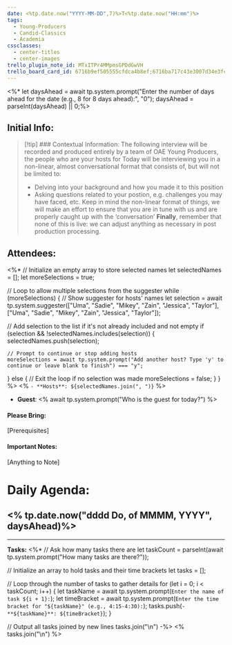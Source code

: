 ```yaml
---
date: <%tp.date.now("YYYY-MM-DD",7)%>T<%tp.date.now("HH:mm")%>
tags:
  - Young-Producers
  - Candid-Classics
  - Academia
cssclasses:
  - center-titles
  - center-images
trello_plugin_note_id: MTxITPr4MMpmsGPDdGwVH
trello_board_card_id: 6716b9ef505555cfdca4b8ef;6716ba717c43e3007d34e3fc
---
```

<%*
let daysAhead = await tp.system.prompt("Enter the number of days ahead for the date (e.g., 8 for 8 days ahead):", "0"); 
daysAhead = parseInt(daysAhead) || 0;%>
## Initial Info:

>[!tip] ### Contextual Information: 
> The following interview will be recorded and produced entirely by a team of OAE Young Producers, the people who are your hosts for Today will be interviewing you in a non-linear, almost conversational format that consists of, but will not be limited to: 
> - Delving into your background and how you made it to this position  
> - Asking questions related to your postion, e.g. challenges you may have faced, etc. 
> Keep in mind the non-linear format of things,  we will make an effort to ensure that you are in tune with us and are properly caught up with the ‘conversation’
> **Finally**, remember that none of this is live: we can adjust anything as necessary in post production processing. 

## Attendees: 
<%* 
// Initialize an empty array to store selected names
let selectedNames = [];
let moreSelections = true;

// Loop to allow multiple selections from the suggester
while (moreSelections) {
  // Show suggester for hosts' names
  let selection = await tp.system.suggester(["Uma", "Sadie", "Mikey", "Zain", "Jessica", "Taylor"], ["Uma", "Sadie", "Mikey", "Zain", "Jessica", "Taylor"]);
  
  // Add selection to the list if it's not already included and not empty
  if (selection && !selectedNames.includes(selection)) {
    selectedNames.push(selection);
    
    // Prompt to continue or stop adding hosts
    moreSelections = await tp.system.prompt("Add another host? Type 'y' to continue or leave blank to finish") === "y";
  } else {
    // Exit the loop if no selection was made
    moreSelections = false;
  }
}
 %>
<% `- **Hosts**: ${selectedNames.join(", ")}` %>
- **Guest**: <% await tp.system.prompt("Who is the guest for today?") %>
 #### Please Bring: 
[Prerequisites]
#### Important Notes: 
[Anything to Note]
# Daily Agenda:

## <% tp.date.now("dddd Do, of MMMM, YYYY", daysAhead)%>
***
**Tasks:**
<%* 
// Ask how many tasks there are
let taskCount = parseInt(await tp.system.prompt("How many tasks are there?"));

// Initialize an array to hold tasks and their time brackets
let tasks = [];

// Loop through the number of tasks to gather details
for (let i = 0; i < taskCount; i++) {
    let taskName = await tp.system.prompt(`Enter the name of task ${i + 1}:`);
    let timeBracket = await tp.system.prompt(`Enter the time bracket for "${taskName}" (e.g., 4:15-4:30):`);
    tasks.push(`- **${taskName}**: ${timeBracket}`);
}

// Output all tasks joined by new lines
tasks.join("\n")
-%>
<% tasks.join("\n") %>

